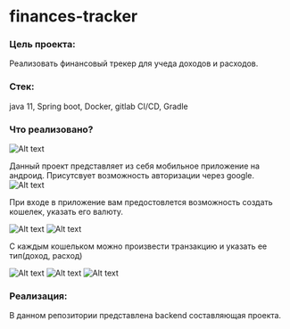 # finances-tracker

### Цель проекта:
Реализовать финансовый трекер для учеда доходов и расходов.
### Стек:
java 11, Spring boot, Docker, gitlab CI/CD, Gradle 
### Что реализовано?

![Alt text](img/1.png?raw=true "Title")

Данный проект представляет из себя мобильное приложение на андроид.
Присутсвует возможность авторизации через google.
 ![Alt text](img/2.png?raw=true "Title")
 
 При входе в приложение вам предостовлется
возможность создать кошелек, указать его валюту. 

![Alt text](img/3.png?raw=true "Title")
![Alt text](img/4.png?raw=true "Title")

С каждым кошельком можно произвести транзакцию и указать ее тип(доход, расход)

![Alt text](img/5.png?raw=true "Title")
![Alt text](img/6.png?raw=true "Title")
![Alt text](img/7.png?raw=true "Title")

### Реализация:
В данном репозитории представлена backend составляющая проекта.



